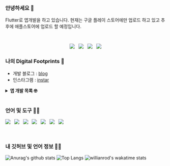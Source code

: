 ### 안녕하세요 👋

Flutter로 앱개발을 하고 있습니다. 현재는 구글 플레이 스토어에만 업로드 하고 있고 추후에 애플스토어에 업로드 할 예정입니다.


<br>
<p align='center'>
<a href=""><img src="https://img.icons8.com/nolan/40/blog.png?row=true"/></a>&nbsp;&nbsp;
<a href=""><img src="https://img.icons8.com/nolan/40/instagram-new.png?row=true"/></a>&nbsp;&nbsp;
<a href=""><img src="https://img.icons8.com/nolan/40/apple-mail.png?row=true"/></a>&nbsp;&nbsp;
<a href=""><img src="https://img.icons8.com/nolan/40/facebook-new.png?row=true"/></a>
</p>


### 나의 Digital Footprints 🌱

* 개발 블로그 : [blog](https://gaebal4.tistory.com/)
* 인스타그램 : [instar](https://www.instagram.com/coeweonho50/)


<details>
 <summary><strong>앱 개발 목록 🤓</strong></summary>
 <ul>
   <li> Wakatime API 를 이용한 ranking 어플 </li>
   <li> Working with Clojure </li>
  </ul>
</details>

<br>

### 언어 및 도구 🐱‍💻

<a href=""><img src="https://img.icons8.com/color/40/000000/flutter.png"/></a>&nbsp;&nbsp;
<a href=""><img src="https://img.icons8.com/cotton/40/000000/android-os.png"/></a>&nbsp;&nbsp;
<a href=""><img src="https://img.icons8.com/color/40/000000/firebase.png"/></a>&nbsp;&nbsp;
<a href=""><img src="https://img.icons8.com/color/40/000000/git.png"/></a>&nbsp;&nbsp;
<a href=""><img src="https://img.icons8.com/color/40/000000/linux.png"/></a>&nbsp;&nbsp;
<a href=""><img src="https://img.icons8.com/ios-filled/40/000000/mysql-logo.png"/></a>&nbsp;&nbsp;
<a href=""><img src="https://img.icons8.com/plasticine/40/000000/playstore.png"/></a>&nbsp;&nbsp;


<br>


### 내 깃허브 및 언어 정보 👩‍💻 

![Anurag's github stats](https://github-readme-stats.vercel.app/api?username=writepro4&show_icons=true&hide_border=true&title_color=000)
![Top Langs](https://github-readme-stats.vercel.app/api/top-langs/?username=writepro4&layout=compact&hide_border=true)
![willianrod's wakatime stats](https://github-readme-stats.vercel.app/api/wakatime?username=writepro4&layout=compact&hide_border=true)




